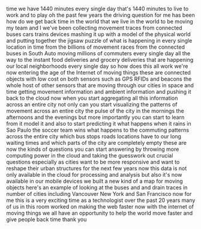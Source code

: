 
time we have 1440 minutes every single
day that&#39;s 1440 minutes to live to work
and to play oh the past few years the
driving question for me has been how do
we get back time in the world that we
live in the world to be moving my team
and I we&#39;ve been collecting movement
traces from connected buses cars trains
devices mashing it up with a model of
the physical world and putting together
the jigsaw puzzle of what is happening
in every single location in time from
the billions of movement races from the
connected buses in South Auto moving
millions of commuters every single day
all the way to the instant food
deliveries and grocery deliveries that
are happening our local neighborhoods
every single day so how does this all
work we&#39;re now entering the age of the
Internet of moving things these are
connected objects with low cost on both
sensors such as GPS RFIDs and beacons
the whole host of other sensors that are
moving through our cities in space and
time getting movement information and
ambient information and pushing it back
to the cloud now when you start
aggregating all this information across
an entire city not only can you start
visualizing the patterns of movement
across an entire city the pulse of the
city in the mornings the afternoons and
the evenings but more importantly you
can start to learn from it model it and
also to start predicting it what happens
when it rains in Sao Paulo the soccer
team wins what happens to the commuting
patterns across the entire city which
bus stops roads locations have to our
long waiting times and which parts of
the city are completely empty these are
now the kinds of questions you can start
answering by throwing more computing
power in the cloud and taking the
guesswork out crucial questions
especially as cities want to be more
responsive and want to reshape their
urban
structures for the next few years now
this data is not only available in the
cloud for processing and analysis but
also it&#39;s now available in our mobile
devices we built a new kind of a map for
moving objects here&#39;s an example of
looking at the buses and and drain
traces in number of cities including
Vancouver New York and San Francisco now
for me this is a very exciting time as a
technologist over the past 20 years many
of us in this room worked on making the
web faster now with the internet of
moving things we all have an opportunity
to help the world move faster and give
people back time thank you

